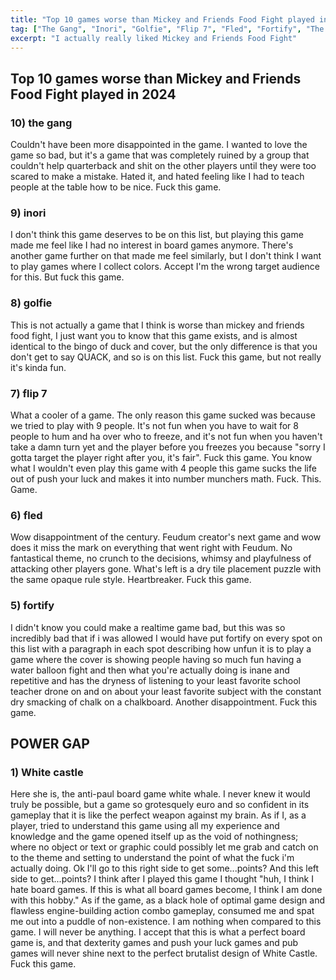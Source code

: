 ```yaml
---
title: "Top 10 games worse than Mickey and Friends Food Fight played in 2024"
tag: ["The Gang", "Inori", "Golfie", "Flip 7", "Fled", "Fortify", "The White Castle"]
excerpt: "I actually really liked Mickey and Friends Food Fight"
---
```


## Top 10 games worse than Mickey and Friends Food Fight played in 2024

### 10) the gang
Couldn't have been more disappointed in the game. I wanted to love the game so bad, but it's a game that was completely ruined by a group that couldn't help quarterback and shit on the other players until they were too scared to make a mistake. Hated it, and hated feeling like I had to teach people at the table how to be nice. Fuck this game.

### 9) inori
I don't think this game deserves to be on this list, but playing this game made me feel like I had no interest in board games anymore. There's another game further on that made me feel similarly, but I don't think I want to play games where I collect colors. Accept I'm the wrong target audience for this. But fuck this game.

### 8) golfie
This is not actually a game that I think is worse than mickey and friends food fight, I just want you to know that this game exists, and is almost identical to the bingo of duck and cover, but the only difference is that you don't get to say QUACK, and so is on this list. Fuck this game, but not really it's kinda fun.

### 7) flip 7
What a cooler of a game. The only reason this game sucked was because we tried to play with 9 people. It's not fun when you have to wait for 8 people to hum and ha over who to freeze, and it's not fun when you haven't take a damn turn yet and the player before you freezes you because "sorry I gotta target the player right after you, it's fair". Fuck this game. You know what I wouldn't even play this game with 4 people this game sucks the life out of push your luck and makes it into number munchers math. Fuck. This. Game.

### 6) fled
Wow disappointment of the century. Feudum creator's next game and wow does it miss the mark on everything that went right with Feudum. No fantastical theme, no crunch to the decisions, whimsy and playfulness of attacking other players gone. What's left is a dry tile placement puzzle with the same opaque rule style. Heartbreaker. Fuck this game.


### 5) fortify
I didn't know you could make a realtime game bad, but this was so incredibly bad that if i was allowed I would have put fortify on every spot on this list with a paragraph in each spot describing how unfun it is to play a game where the cover is showing people having so much fun having a water balloon fight and then what you're actually doing is inane and repetitive and has the dryness of listening to your least favorite school teacher drone on and on about your least favorite subject with the constant dry smacking of chalk on a chalkboard. Another disappointment. Fuck this game.

## POWER GAP


### 1) White castle
Here she is, the anti-paul board game white whale. I never knew it would truly be possible, but a game so grotesquely euro and so confident in its gameplay that it is like the perfect weapon against my brain. As if I, as a player, tried to understand this game using all my experience and knowledge and the game opened itself up as the void of nothingness; where no object or text or graphic could possibly let me grab and catch on to the theme and setting to understand the point of what the fuck i'm actually doing. Ok I'll go to this right side to get some...points? And this left side to get...points? I think after I played this game I thought "huh, I think I hate board games. If this is what all board games become, I think I am done with this hobby." As if the game, as a black hole of optimal game design and flawless engine-building action combo gameplay, consumed me and spat me out into a puddle of non-existence. I am nothing when compared to this game. I will never be anything. I accept that this is what a perfect board game is, and that dexterity games and push your luck games and pub games will never shine next to the perfect brutalist design of White Castle. Fuck this game.
